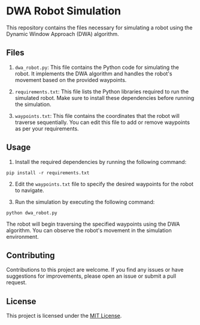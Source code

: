 # DWA Robot Simulation

This repository contains the files necessary for simulating a robot using the Dynamic Window Approach (DWA) algorithm.

## Files

1. `dwa_robot.py`: This file contains the Python code for simulating the robot. It implements the DWA algorithm and handles the robot's movement based on the provided waypoints.

2. `requirements.txt`: This file lists the Python libraries required to run the simulated robot. Make sure to install these dependencies before running the simulation.

3. `waypoints.txt`: This file contains the coordinates that the robot will traverse sequentially. You can edit this file to add or remove waypoints as per your requirements.

## Usage

1. Install the required dependencies by running the following command:

``` pip install -r requirements.txt ```

2. Edit the `waypoints.txt` file to specify the desired waypoints for the robot to navigate.

3. Run the simulation by executing the following command:

``` python dwa_robot.py ```

The robot will begin traversing the specified waypoints using the DWA algorithm. You can observe the robot's movement in the simulation environment.

## Contributing

Contributions to this project are welcome. If you find any issues or have suggestions for improvements, please open an issue or submit a pull request.

## License

This project is licensed under the [MIT License](LICENSE).